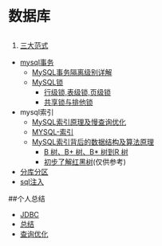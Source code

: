 # 数据库
##
1. [三大范式](http://www.cnblogs.com/linjiqin/archive/2012/04/01/2428695.html) 
*  [mysql事务](http://www.cnblogs.com/ymy124/p/3718439.html)     
	* [MySQL事务隔离级别详解](http://xm-king.iteye.com/blog/770721)
	* [MySQL锁](http://blog.csdn.net/xifeijian/article/details/20313977)
		* [行级锁,表级锁,页级锁](http://www.hollischuang.com/archives/914) 
		* [共享锁与排他锁](http://www.hollischuang.com/archives/923)
* mysql索引
	* [MySQL索引原理及慢查询优化](http://tech.meituan.com/mysql-index.html) 
	* [MYSQL-索引](https://segmentfault.com/a/1190000003072424)
	* [MySQL索引背后的数据结构及算法原理](http://blog.codinglabs.org/articles/theory-of-mysql-index.html)
		* [B 树、B+ 树、B* 树到R 树](http://blog.csdn.net/v_JULY_v/article/details/6530142/#t2)
		* [初步了解红黑树](http://blog.csdn.net/v_JULY_v/article/details/6105630)(仅供参考)
* [分库分区]()
* [sql注入]()

##个人总结

- [JDBC](https://github.com/GitOrgLan/interview/blob/master/DB/JDBC.md)
- [总结](https://github.com/GitOrgLan/interview/blob/master/DB/%E6%80%BB%E7%BB%93.md)
- [查询优化](https://github.com/GitOrgLan/interview/blob/master/DB/%E6%9F%A5%E8%AF%A2%E4%BC%98%E5%8C%96.md)

